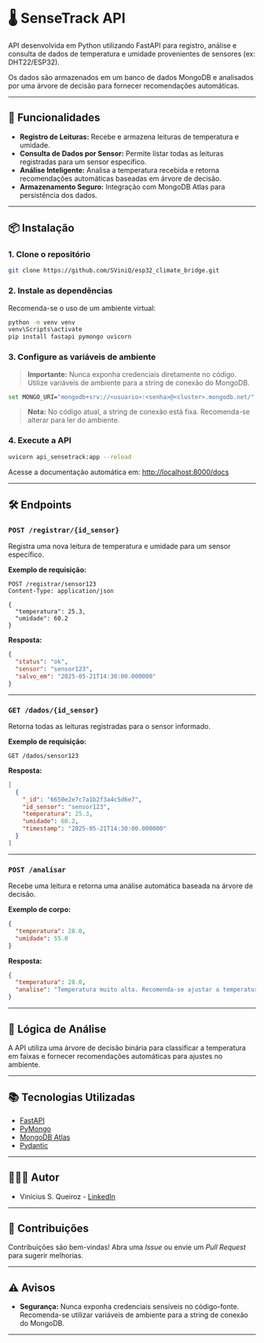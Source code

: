 # 🌡️ SenseTrack API

API desenvolvida em Python utilizando FastAPI para registro, análise e consulta de dados de temperatura e umidade provenientes de sensores (ex: DHT22/ESP32).

Os dados são armazenados em um banco de dados MongoDB e analisados por uma árvore de decisão para fornecer recomendações automáticas.

---

## 🚀 Funcionalidades

- **Registro de Leituras:** Recebe e armazena leituras de temperatura e umidade.
- **Consulta de Dados por Sensor:** Permite listar todas as leituras registradas para um sensor específico.
- **Análise Inteligente:** Analisa a temperatura recebida e retorna recomendações automáticas baseadas em árvore de decisão.
- **Armazenamento Seguro:** Integração com MongoDB Atlas para persistência dos dados.

---

## 📦 Instalação

### 1. Clone o repositório

```bash
git clone https://github.com/SViniQ/esp32_climate_bridge.git
```

### 2. Instale as dependências

Recomenda-se o uso de um ambiente virtual:

```bash
python -m venv venv
venv\Scripts\activate
pip install fastapi pymongo uvicorn
```

### 3. Configure as variáveis de ambiente

> **Importante:** Nunca exponha credenciais diretamente no código. Utilize variáveis de ambiente para a string de conexão do MongoDB.

```bash
set MONGO_URI="mongodb+srv://<usuario>:<senha>@<cluster>.mongodb.net/"
```

> **Nota:** No código atual, a string de conexão está fixa. Recomenda-se alterar para ler do ambiente.

### 4. Execute a API

```bash
uvicorn api_sensetrack:app --reload
```

Acesse a documentação automática em: [http://localhost:8000/docs](http://localhost:8000/docs)

---

## 🛠️ Endpoints

### `POST /registrar/{id_sensor}`

Registra uma nova leitura de temperatura e umidade para um sensor específico.

**Exemplo de requisição:**
```
POST /registrar/sensor123
Content-Type: application/json

{
  "temperatura": 25.3,
  "umidade": 60.2
}
```

**Resposta:**
```json
{
  "status": "ok",
  "sensor": "sensor123",
  "salvo_em": "2025-05-21T14:30:00.000000"
}
```

---

### `GET /dados/{id_sensor}`

Retorna todas as leituras registradas para o sensor informado.

**Exemplo de requisição:**
```
GET /dados/sensor123
```

**Resposta:**
```json
[
  {
    "_id": "6650e2e7c7a1b2f3a4c5d6e7",
    "id_sensor": "sensor123",
    "temperatura": 25.3,
    "umidade": 60.2,
    "timestamp": "2025-05-21T14:30:00.000000"
  }
]
```

---

### `POST /analisar`

Recebe uma leitura e retorna uma análise automática baseada na árvore de decisão.

**Exemplo de corpo:**
```json
{
  "temperatura": 28.0,
  "umidade": 55.0
}
```

**Resposta:**
```json
{
  "temperatura": 28.0,
  "analise": "Temperatura muito alta. Recomenda-se ajustar a temperatura geral dos ares-condicionados."
}
```

---

## 🧠 Lógica de Análise

A API utiliza uma árvore de decisão binária para classificar a temperatura em faixas e fornecer recomendações automáticas para ajustes no ambiente.

---

## 📚 Tecnologias Utilizadas

- [FastAPI](https://fastapi.tiangolo.com/)
- [PyMongo](https://pymongo.readthedocs.io/)
- [MongoDB Atlas](https://www.mongodb.com/cloud/atlas)
- [Pydantic](https://pydantic-docs.helpmanual.io/)

---

## 👨🏽‍💻 Autor

- Vinícius S. Queiroz - [LinkedIn](https://www.linkedin.com/in/viníciussilvaqueiroz/)

---

## 🤝 Contribuições

Contribuições são bem-vindas! Abra uma *Issue* ou envie um *Pull Request* para sugerir melhorias.

---

## ⚠️ Avisos

- **Segurança:** Nunca exponha credenciais sensíveis no código-fonte. Recomenda-se utilizar variáveis de ambiente para a string de conexão do MongoDB.

---